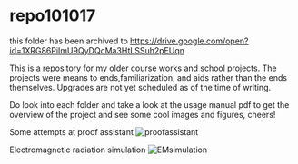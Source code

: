 # repo101017

this folder has been archived to https://drive.google.com/open?id=1XRG86PiImU9QyDQcMa3HtLSSuh2pEUqn

This is a repository for my older course works and school projects. 
The projects were means to ends,familiarization, and aids rather 
than the ends themselves. Upgrades are not yet scheduled as of the 
time of writing.

Do look into each folder and take a look at the usage manual pdf 
to get the overview of the project and see some cool images and figures, 
cheers!

Some attempts at proof assistant
![proofassistant](https://drive.google.com/uc?id=1RebKlFgDKfwzVkcCY0ValRuDX2AQoW6L)

Electromagnetic radiation simulation
![EMsimulation](https://drive.google.com/uc?id=1x3vCG3FJfo-FOiZJOpxk7AJL44z0SI3b)
